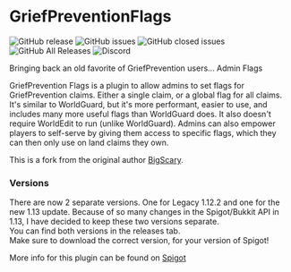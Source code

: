 # GriefPreventionFlags
![GitHub release](https://img.shields.io/github/release/ShaneBeee/GriefPreventionFlags.svg)
![GitHub issues](https://img.shields.io/github/issues-raw/ShaneBeee/GriefPreventionFlags.svg)
![GitHub closed issues](https://img.shields.io/github/issues-closed-raw/ShaneBeee/GriefPreventionFlags.svg)
![GitHub All Releases](https://img.shields.io/github/downloads/ShaneBeee/GriefPreventionFlags/total.svg)
![Discord](https://img.shields.io/discord/425192525091831808.svg)

Bringing back an old favorite of GriefPrevention users... Admin Flags

GriefPrevention Flags is a plugin to allow admins to set flags for GriefPrevention claims. Either a single claim, or a global flag for all claims. It's similar to WorldGuard, but it's more performant, easier to use, and includes many more useful flags than WorldGuard does.  It also doesn't require WorldEdit to run (unlike WorldGuard).  Admins can also empower players to self-serve by giving them access to specific flags, which they can then only use on land claims they own.

This is a fork from the original author [BigScary](https://github.com/BigScary/GriefPreventionFlags).

### Versions

There are now 2 separate versions. One for Legacy 1.12.2 and one for the new 1.13 update. Because of so many changes in the Spigot/Bukkit API in 1.13, I have decided to keep these two versions separate.  
You can find both versions in the releases tab.  
Make sure to download the correct version, for your version of Spigot!

More info for this plugin can be found on [Spigot](https://www.spigotmc.org/resources/griefprevention-flags.55773/)
